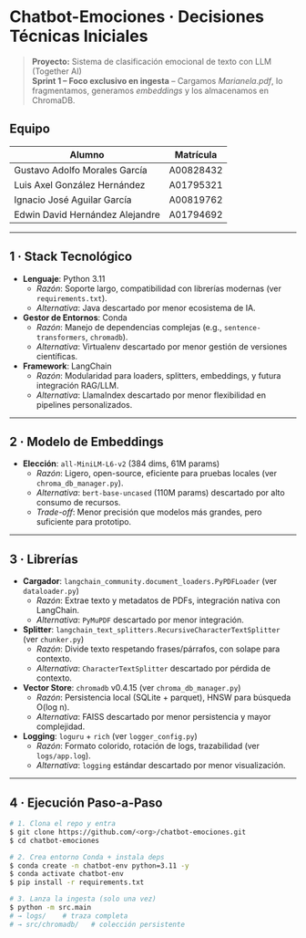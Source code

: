 
# Chatbot-Emociones · Decisiones Técnicas Iniciales

> **Proyecto:** Sistema de clasificación emocional de texto con LLM (Together AI)  
> **Sprint 1 – Foco exclusivo en ingesta** – Cargamos *Marianela.pdf*, lo fragmentamos, generamos *embeddings* y los almacenamos en ChromaDB.

## Equipo

| Alumno                          | Matrícula |
|---------------------------------|-----------|
| Gustavo Adolfo Morales García   | A00828432 |
| Luis Axel González Hernández    | A01795321 |
| Ignacio José Aguilar García     | A00819762 |
| Edwin David Hernández Alejandre | A01794692 |

---

## 1 · Stack Tecnológico

- **Lenguaje**: Python 3.11
  - *Razón*: Soporte largo, compatibilidad con librerías modernas (ver `requirements.txt`).
  - *Alternativa*: Java descartado por menor ecosistema de IA.
- **Gestor de Entornos**: Conda
  - *Razón*: Manejo de dependencias complejas (e.g., `sentence-transformers`, `chromadb`).
  - *Alternativa*: Virtualenv descartado por menor gestión de versiones científicas.
- **Framework**: LangChain
  - *Razón*: Modularidad para loaders, splitters, embeddings, y futura integración RAG/LLM.
  - *Alternativa*: LlamaIndex descartado por menor flexibilidad en pipelines personalizados.

---

## 2 · Modelo de Embeddings

- **Elección**: `all-MiniLM-L6-v2` (384 dims, 61M params)
  - *Razón*: Ligero, open-source, eficiente para pruebas locales (ver `chroma_db_manager.py`).
  - *Alternativa*: `bert-base-uncased` (110M params) descartado por alto consumo de recursos.
  - *Trade-off*: Menor precisión que modelos más grandes, pero suficiente para prototipo.

---

## 3 · Librerías

- **Cargador**: `langchain_community.document_loaders.PyPDFLoader` (ver `dataloader.py`)
  - *Razón*: Extrae texto y metadatos de PDFs, integración nativa con LangChain.
  - *Alternativa*: `PyMuPDF` descartado por menor integración.
- **Splitter**: `langchain_text_splitters.RecursiveCharacterTextSplitter` (ver `chunker.py`)
  - *Razón*: Divide texto respetando frases/párrafos, con solape para contexto.
  - *Alternativa*: `CharacterTextSplitter` descartado por pérdida de contexto.
- **Vector Store**: `chromadb` v0.4.15 (ver `chroma_db_manager.py`)
  - *Razón*: Persistencia local (SQLite + parquet), HNSW para búsqueda O(log n).
  - *Alternativa*: FAISS descartado por menor persistencia y mayor complejidad.
- **Logging**: `loguru` + `rich` (ver `logger_config.py`)
  - *Razón*: Formato colorido, rotación de logs, trazabilidad (ver `logs/app.log`).
  - *Alternativa*: `logging` estándar descartado por menor visualización.

---

## 4 · Ejecución Paso-a-Paso

```bash
# 1. Clona el repo y entra
$ git clone https://github.com/<org>/chatbot-emociones.git
$ cd chatbot-emociones

# 2. Crea entorno Conda + instala deps
$ conda create -n chatbot-env python=3.11 -y
$ conda activate chatbot-env
$ pip install -r requirements.txt

# 3. Lanza la ingesta (solo una vez)
$ python -m src.main
# → logs/    # traza completa
# → src/chromadb/   # colección persistente